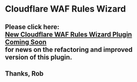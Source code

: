 # Cloudflare WAF Rules Wizard

<h2>Please click here:<br>
<a target="_blank" href="https://5starplugins.com/coming-soon-cloudflare-waf-rules-wizard/">New Cloudflare WAF Rules Wizard Plugin Coming Soon</a><br>
for news on the refactoring and improved version of this plugin.</h2>

## Thanks, Rob
